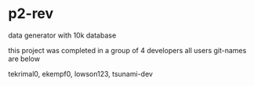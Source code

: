 # p2-rev
data generator with 10k database


this project was completed in a group of 4 developers all users git-names are below


tekrimal0,
ekempf0, 
lowson123,
tsunami-dev
